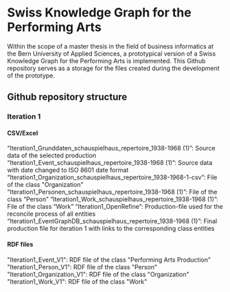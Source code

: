 # Swiss Knowledge Graph for the Performing Arts
Within the scope of a master thesis in the field of business informatics at the Bern University of Applied Sciences, a prototypical version of a Swiss Knowledge Graph for the Performing Arts is implemented.
This Github repository serves as a storage for the files created during the development of the prototype. 

## Github repository structure

### Iteration 1
#### CSV/Excel
“Iteration1_Grunddaten_schauspielhaus_repertoire_1938-1968 (1)”: Source data of the selected production
“Iteration1_Event_schauspielhaus_repertoire_1938-1968 (1)”: Source data with date changed to ISO 8601 date format
“Iteration1_Organization_schauspielhaus_repertoire_1938-1968-1-csv”: File of the class "Organization" 
“Iteration1_Personen_schauspielhaus_repertoire_1938-1968 (1)”: File of the class “Person” 
“Iteration1_Work_schauspielhaus_repertoire_1938-1968 (1)”: File of the class “Work” 
“Iteration1_OpenRefine”: Production-file used for the reconcile process of all entities
“Iteration1_EventGraphDB_schauspielhaus_repertoire_1938-1968 (1)”: Final production file for iteration 1 with links to the corresponding class entities 
#### RDF files
"Iteration1_Event_V1": RDF file of the class "Performing Arts Production"
"Iteration1_Person_V1": RDF file of the class "Person"
"Iteration1_Organization_V1": RDF file of the class "Organization"
"Iteration1_Work_V1": RDF file of the class "Work"
